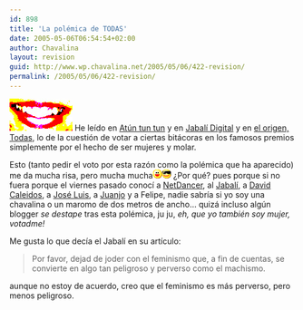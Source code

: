 ```yaml
---
id: 898
title: 'La polémica de TODAS'
date: 2005-05-06T06:54:54+02:00
author: Chavalina
layout: revision
guid: http://www.wp.chavalina.net/2005/05/06/422-revision/
permalink: /2005/05/06/422-revision/
---
```

<img class="imgizqda" src="/imagenes/fotos/lips.jpg" alt="Je" /> He le&iacute;do en <a href="http://manuls.bitacoras.com/?p=486" target="_blank">At&uacute;n tun tun</a> y en <a href="http://diariodeunjabali.com/archivos/categorias/blogosfera/la_paridad_mal_entendida.html" target="_blank">Jabal&iacute; Digital</a> y en <a href="http://www.faq-mac.com/bitacoras/todas/?p=174#comment-159" target="_blank">el origen, Todas</a>, lo de la cuesti&oacute;n de votar a ciertas bitácoras en los famosos premios simplemente por el hecho de ser mujeres y molar.

Esto (tanto pedir el voto por esta raz&oacute;n como la polémica que ha aparecido) me da mucha risa, pero mucha mucha![emo](/imagenes/emoticonos/risa.gif)![gafas](/imagenes/emoticonos/gafas.gif) &iquest;Por qué? pues porque si no fuera porque el viernes pasado conoc&iacute; a <a href="http://www.netdancerplanet.info" target="_blank">NetDancer</a>, al <a href="http://www.diariodeunjabali.com" target="_blank">Jabal&iacute;</a>, a <a href="http://www.caleidos.org/" target="_blank">David Caleidos</a>, a <a href="http://www.ecuaderno.com/" target="_blank">José Luis</a>, a <a href="http://blackshell.usebox.net" target="_blank">Juanjo</a> y a Felipe, nadie sabr&iacute;a si yo soy una chavalina o un maromo de dos metros de ancho… quizá incluso alg&uacute;n blogger _se destape_ tras esta polémica, ju ju, _eh, que yo también soy mujer, votadme!_

Me gusta lo que dec&iacute;a el Jabal&iacute; en su art&iacute;culo: 

> Por favor, dejad de joder con el feminismo que, a fin de cuentas, se convierte en algo tan peligroso y perverso como el machismo.

aunque no estoy de acuerdo, creo que el feminismo es más perverso, pero menos peligroso.